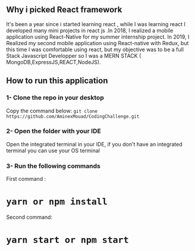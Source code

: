 ## Why i picked React framework

It's been a year since i started learning react , while I was learning react I developed many mini projects in react js .In 2018, I realized a mobile application using React-Native for my summer internship project. In 2019, I Realized my second mobile application using React-native with Redux, but this time I was comfortable using react, but my objective was to be a full Stack Javascript Developper so I was a MERN STACK ( MongoDB,ExpressJS,REACT,NodeJS).

## How to run this application

### 1- Clone the repo in your desktop

Copy the command below:
`git clone https://github.com/AminexMouad/CodingChallenge.git`

### 2- Open the folder with your IDE

Open the integrated terminal in your IDE, if you don't have an integrated terminal you can use your OS terminal

### 3- Run the following commands

First command :

# `yarn or npm install`

Second command:

# `yarn start or npm start`
